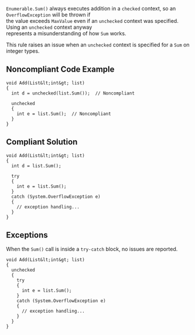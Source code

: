 
`Enumerable.Sum()` always executes addition in a `checked` context, so an `OverflowException` will be thrown if<br>the value exceeds `MaxValue` even if an `unchecked` context was specified. Using an `unchecked` context anyway<br>represents a misunderstanding of how `Sum` works.

This rule raises an issue when an `unchecked` context is specified for a `Sum` on integer types.

## Noncompliant Code Example


    void Add(List&lt;int&gt; list)
    {
      int d = unchecked(list.Sum());  // Noncompliant
    
      unchecked
      {
        int e = list.Sum();  // Noncompliant
      }
    }


## Compliant Solution


    void Add(List&lt;int&gt; list)
    {
      int d = list.Sum();
    
      try
      {
        int e = list.Sum();
      }
      catch (System.OverflowException e)
      {
        // exception handling...
      }
    }


## Exceptions

When the `Sum()` call is inside a `try-catch` block, no issues are reported.


    void Add(List&lt;int&gt; list)
    {
      unchecked
      {
        try
        {
          int e = list.Sum();
        }
        catch (System.OverflowException e)
        {
          // exception handling...
        }
      }
    }

